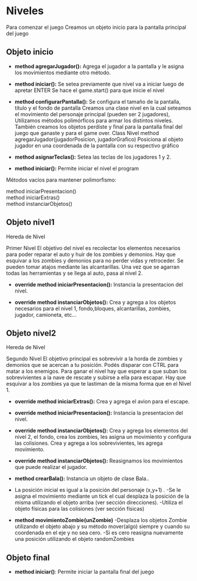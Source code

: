 # Niveles
Para comenzar el juego Creamos un objeto inicio para la pantalla principal del juego

## Objeto inicio

*  **method agregarJugador():**
Agrega el jugador a la pantalla y le asigna los movimientos mediante otro método.

*  **method iniciar():**
Se setea previamente que nivel va a iniciar luego de apretar ENTER
Se hace el game.start() para que inicie el nivel

* **method configurarPantalla():**
Se configura el tamaño de la pantalla, título y el fondo de pantalla
Creamos una clase nivel en la cual seteamos el movimiento del personaje principal (pueden ser 2 jugadores), Utilizamos métodos polimórficos para armar los distintos niveles.
También creamos los objetos perdiste y final para la pantalla final del juego que ganaste y para el game over.
Class Nivel
method agregarJugador(jugadorPosicion, jugadorGrafico)
Posiciona al objeto jugador en una coordenada de la pantalla con su respectivo gráfico

* **method asignarTeclas():**
Setea las teclas de los jugadores 1 y 2.

* **method iniciar():**
Permite iniciar el nivel el program

Métodos vacíos para mantener polimorfismo:

method iniciarPresentacion()             
method iniciarExtras()   
method instanciarObjetos()   

## Objeto nivel1
Hereda de Nivel

Primer Nivel
El objetivo del nivel es recolectar los elementos necesarios para poder reparar el auto y huir de los zombies y demonios. Hay que esquivar a los zombies y demonios para no perder vidas y retroceder. Se pueden tomar atajos mediante las alcantarillas. Una vez que se agarran todas las herramientas y se llega al auto, pasa al nivel 2. 

* **override method iniciarPresentacion():** 
Instancia la presentacion del nivel.

* **override method instanciarObjetos():**
Crea y agrega a los objetos necesarios para el nivel 1, fondo,bloques, alcantarillas, zombies, jugador, camioneta, etc...

## Objeto nivel2
Hereda de Nivel

Segundo Nivel
El objetivo principal es sobrevivir a la horda de zombies y demonios que se acercan a tu posición. Podés disparar con CTRL para matar a los enemigos. Para ganar el nivel hay que esperar a que  suban los sobrevivientes a la nave de rescate y subirse a ella para escapar. Hay que esquivar a los zombies ya que te lastiman de la misma forma que en el Nivel 1. 


* **override method iniciarExtras():**
Crea y agrega el avion para el escape.

* **override method iniciarPresentacion():**
Instancia la presentacion del nivel.

* **override method instanciarObjetos():**
Crea y agrega los elementos del nivel 2, el fondo, crea los zombies, les asigna un movimiento y configura las colisiones.
Crea y agrega a los sobrevivientes, les agrega movimiento.

* **override method instanciarObjetos():**
Reasignamos los movimientos que puede realizar el jugador.

* **method crearBala():**
Instancia un objeto de clase Bala..
- La posición inicial es igual a la posición del personaje (x,y+1) .
-Se le asigna el movimiento mediante un tick el cual desplaza la posición de la misma utilizando el objeto arriba (ver sección direcciones). 
-Utiliza el objeto físicas para las colisiones (ver sección físicas)

* **method movimientoZombie(unZombie)**
-Desplaza los objetos Zombie utilizando el objeto abajo y su método mover(algo) siempre y cuando su coordenada en el eje y no sea cero. 
-Si es cero reasigna nuevamente una posición utilizando el objeto randomZombies 


## Objeto final
*  **method iniciar()**: Permite iniciar la pantalla final del juego

